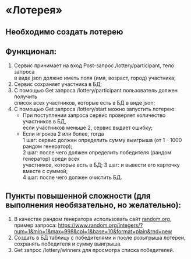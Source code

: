 # «Лотерея»

## **Необходимо создать лотерею**

## **Функционал:**

1. Сервис принимает на вход Post-запрос /lottery/participant, тело запроса  
   в виде json должно иметь поля (имя, возраст, город) участника;
2. Сервис сохраняет участника в БД;
3. С помощью Get запроса /lottery/participant пользователь должен получить  
   список всех участников, которые есть в БД в виде json;
4. С помощью Get запроса /lottery/start можно запустить лотерею:
   - При поступлении запроса сервис проверяет количество участников в БД,  
     если участников меньше 2, сервис выдает ошибку;
   - Если игроков 2 или более, тогда  
   1 шаг: сервис должен определить сумму выигрыша (от 1 - 1000 рандом генератор);  
   2 шаг: после чего должен определить победителя (рандом генератор) среди всех  
   участников, которые есть в БД;
   3 шаг: и вывести его карточку вместе с суммой;  
   4 шаг: после чего должен очистить БД.

## **Пункты повышенной сложности (для выполнения необязательно, но желательно):**
1. В качестве рандом генератора использовать сайт [random.org](https://www.random.org/),  
  пример запроса:
  https://www.random.org/integers/?num=1&min=1&max=998&col=1&base=10&format=plain&rnd=new
2. Создать в БД таблицу с победителями и после розыгрыша лотереи, сохранять победителя и
сумму выигрыша.
3. Get запрос /lottery/winners для просмотра списка победителей.
